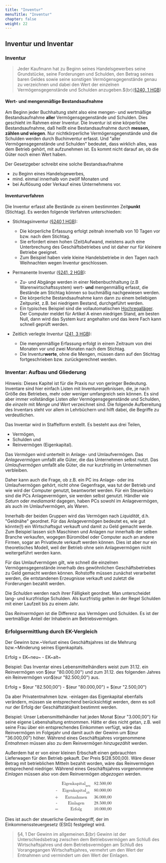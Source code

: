 ```yaml
---
title: "Inventur"
menuTitle: "Inventur"
chapter: false
weight: 22
---
```


## Inventur und Inventar

### Inventur

> Jeder Kaufmann hat zu Beginn seines Handelsgewerbes seine Grundstücke, seine Forderungen und Schulden, den Betrag seines baren Geldes sowie seine sonstigen Vermögensgegenstände genau zu verzeichnen und dabei den Wert der einzelnen Vermögensgegenstände und Schulden anzugeben.$(br)([§240, 1 HGB](https://www.gesetze-im-internet.de/hgb/__240.html))

#### Wert- und mengenmäßige Bestandsaufnahme

Am Beginn jeder Buchhaltung steht also eine mengen- und wertmäßige Bestandsaufnahme **aller** Vermögensgegenstände und Schulden. Dies geschieht im Rahmen einer
Inventur. Die Inventur ist eine körperliche Bestandsaufnahme, daß heißt eine Bestandsaufnahme durch **messen, zählen und wiegen**. Nur nichtkörperliche Vermögensgegenstände und die Schulden
werden durch Buchinventur erfasst. Und "aller Vermögensgegenstände und Schulden" bedeutet, dass wirklich alles, was dem Betrieb gehört, mit aufzunehmen ist. Es kommt nicht darauf an, ob die Güter noch einen Wert haben.

Der Gesetzgeber schreibt eine solche Bestandsaufnahme

* zu Beginn eines Handelsgewerbes,
* mind. einmal innerhalb von zwölf Monaten und
* bei Auflösung oder Verkauf eines Unternehmens vor.


#### Inventurverfahren

Die Inventur erfasst alle Bestände zu einem bestimmten Zeit**punkt** (Stichtag). Es werden folgende Verfahren unterschieden:

* Stichtagsinventur ([§240,1 HGB](https://www.gesetze-im-internet.de/hgb/__240.html)): 
	+ Die körperliche Erfassung erfolgt zeitnah innerhalb von 10 Tagen vor bzw. nach dem Stichtag.
	+ Sie erfordert einen hohen (Zeit)Aufwand, meistens auch eine Unterbrechung des Geschäftsbetriebes und ist daher nur für kleinere Betriebe geeignet.
	+ Zum Beispiel haben viele kleine Handelsbetriebe in den Tagen nach Weihnachten wegen Inventur geschlossen.

* Permanente Inventur ([§241, 2 HGB](https://www.gesetze-im-internet.de/hgb/__241.html)):
	+ Zu- und Abgänge werden in einer Nebenbuchhaltung (z.B Warenwirtschaftssystem) wert- **und** mengenmäßig erfasst, die Bestände am Stichtag können so buchmäßig nachgewiesen werden.
	+ Die körperliche Bestandsaufnahme kann dann zu einem beliebigen Zeitpunkt, z.B. bei niedrigem Bestand, durchgeführt werden.
	+ Ein typisches Beispiel sind die vollautomatischen [Hochregalläger](https://de.wikipedia.org/wiki/Hochregallager "Wenn sie es genauer wissen wollen."). Der Computer meldet für Artikel A einen niedrigen Stand, am besten Null, dann wird das System kurz angehalten und das leere Fach kann schnell geprüft werden.

* Zeitlich verlegte Inventur ([241, 3 HGB](https://www.gesetze-im-internet.de/hgb/__241.html)):
	+ Die mengenmäßige Erfassung erfolgt in einem Zeitraum von drei Monaten vor und zwei Monaten nach dem Stichtag.
	+ Die Inventur**werte**, ohne die Mengen, müssen dann auf den Stichtag fortgeschrieben bzw. zurückgerechnet werden.

### Inventar: Aufbau und Gliederung

Hinweis: Dieses Kapitel ist für die Praxis nur von geringer Bedeutung. Inventare sind hier einfach Listen mit Inventurergebnissen, die, je nach Größe des Betriebes, mehr oder weniger umfangreich sein können. Es sind aber immer vollständige Listen *aller* Vermögensgegenstände und Schulden, die *einzeln* mit *Menge und Wert* verzeichnet sind. Die folgende Aufbereitung des Inventars steht vor allem in Lehrbüchern und hilft dabei, die Begriffe zu verdeutlichen.


Das Inventar wird in Staffelform erstellt. Es besteht aus drei Teilen,

* Vermögen,
* Schulden und
* Reinvermögen (Eigenkapital).

Das *Vermögen* wird unterteilt in Anlage- und Umlaufvermögen. Das *Anlagevermögen* umfaßt alle Güter, die das Unternehmen selbst nutzt. Das *Umlaufvermögen* umfaßt alle Güter, die nur kurzfristig im Unternehmen verbleiben.

Daher kann auch die Frage, ob z.B. ein PC ins Anlage- oder ins Umlaufvermögen gehört, nicht ohne Gegenfrage, was tut der Betrieb und wie wird der Computer genutzt, beantwortet werden. Für ein Steuerbüro sind die PCs Anlagevermögen, sie werden selbst genutzt. Händler wie *Saturn* oder *mediamarkt* dagegen, haben PCs sowohl im Anlagevermögen, als auch im Umlaufvermögen, als Waren.  

Innerhalb der beiden Gruppen wird das Vermögen nach *Liquidität*, d.h. "Geldnähe" geordnet. Für das Anlagevermögen bedeutet es, wie gut könnte(!) ein Wirtschaftsgut verkauft und damit zu Geld gemacht werde. Zum Beispiel lassen sich Maschinen und Anlagen nur innerhalb der selben Branche verkaufen, wogegen Büromöbel oder Computer auch an andere Firmen, sogar an Privatleute verkauft werden können. Dies ist aber nur ein theoretisches Modell, weil der Betrieb ohne sein Anlagevermögen nicht weitergeführt werden kann.

Für das Umlaufvermögen gilt, wie schnell die einzelnen Vermögensgegenstände innerhalb des gewöhnlichen Geschäftsbetriebes zu Geld gemacht werden können. Rohstoffe müssen zunächst verarbeitet werden, die entstandenen Erzeugnisse verkauft und zuletzt die Forderungen bezahlt werden.

Die *Schulden* werden nach ihrer Fälligkeit geordnet. Man unterscheidet lang- und kurzfristige Schulden. Als kurzfristig gelten in der Regel Schulden mit einer Laufzeit bis zu einem Jahr.

Das *Reinvermögen* ist die Differenz aus Vermögen und Schulden. Es ist der wertmäßige Anteil der Inhaberin am Betriebsvermögen.

### Erfolgsermittlung durch EK-Vergleich

Der Gewinn bzw.~Verlust eines Geschäftsjahres ist die Mehrung bzw.~Minderung seines Eigenkapitals.

Erfolg = EK~neu~ - EK~alt~

Beispiel: Das Inventar eines Lebensmittelhändlers weist zum 31.12. ein Reinvermögen von $(eur "80.000,00") und zum 31.12. des folgenden Jahres ein Reinvermögen von$(eur "82.500,00") aus.

Erfolg = $(eur "82.500,00") - $(eur "80.000,00")  = $(eur "2.500,00")

Da aber Privatentnahmen bzw. -einlagen das Eigenkapital ebenfalls verändern, müssen sie entsprechend berücksichtigt werden, denn es soll nur der Erfolg der Geschäftstätigkeit bestimmt werden.


Beispiel: Unser Lebensmittelhändler hat jeden Monat $(eur "3.000,00") für seine eigene
Lebenshaltung entnommen. Hätte er dies nicht getan, z.B. weil
seine Frau über ein entsprechendes Einkommen verfügt, wäre das
Reinvermögen im Folgejahr und damit auch der Gewinn um $(eur "36.000,00") höher.
Während eines Geschäftsjahres vorgenommene *Entnahmen* müssen also zu dem
Reinvermögen *hinzugezählt* werden.

Außerdem hat er von einer kleinen Erbschaft einen gebrauchten Lieferwagen für den Betrieb gekauft. Der Preis $(28.500,00). Wäre dieser Betrag mit
betrieblichen Mitteln bezahlt worden, wäre das Reinvermögen entsprechend
niedriger. Während eines Geschäftsjahres vorgenommene *Einlagen* müssen also von dem Reinvermögen *abgezogen* werden.

<math xmlns="http://www.w3.org/1998/Math/MathML" display="block">
 <semantics>
  <mtable>
   <mtr>
    <mtd>
     <mrow/>
    </mtd>
    <mtd>
     <msub>
      <mtext>Eigenkapital</mtext>
      <mtext>neu</mtext>
     </msub>
    </mtd>
    <mtd>
     <mn>82.500,00</mn>
    </mtd>
   </mtr>
   <mtr>
    <mtd>
     <mtext>-</mtext>
    </mtd>
    <mtd columnalign="left">
     <msub>
      <mtext>Eigenkapital</mtext>
      <mtext>alt</mtext>
     </msub>
    </mtd>
    <mtd>
     <mn>80.000,00</mn>
    </mtd>
   </mtr>
   <mtr>
    <mtd>
     <mtext>+</mtext>
    </mtd>
    <mtd columnalign="left">
     <mtext>Entnahmen</mtext>
    </mtd>
    <mtd>
     <mn>36.000,00</mn>
    </mtd>
   </mtr>
   <mtr>
    <mtd>
     <mtext>-</mtext>
    </mtd>
    <mtd columnalign="left">
     <mtext>Einlagen</mtext>
    </mtd>
    <mtd>
     <mn>28.500,00</mn>
    </mtd>
   </mtr>
   <mtr>
    <mtd>
     <mtext>=</mtext>
    </mtd>
    <mtd columnalign="left">
     <mtext>Erfolg</mtext>
    </mtd>
    <mtd>
     <mn>10.000,00</mn>
    </mtd>
   </mtr>
  </mtable>
 </semantics>
</math>



Dies ist auch der steuerliche Gewinnbegriff, der im Einkommenssteuergesetz (EStG)
festgelegt wird.


>§4, 1 Der Gewinn im allgemeinen.$(br)
Gewinn ist der Unterschiedsbetrag zwischen dem Betriebsvermögen am
Schluß des Wirtschaftsjahres und dem Betriebsvermögen am Schluß des
Vorangegangen Wirtschaftsjahres, vermehrt um den Wert der Entnahmen und
vermindert um den Wert der Einlagen.


